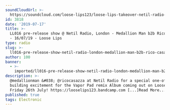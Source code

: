```yaml
---
soundCloudUrl: >-
  https://soundcloud.com/loose-lips123/loose-lips-takeover-netil-radio-medallion-man-rico-casazza
id: 3818
date: '2019-07-17'
title: >-
  LL016 pre-release show @ Netil Radio, London - Medallion Man b2b Rico Casazza
  - 16/07/19 - Loose Lips
type: radio
slug: >-
  ll016-pre-release-show-netil-radio-london-medallion-man-b2b-rico-casazza-16-07-19
author: 100
banner:
  - >-
    imported/ll016-pre-release-show-netil-radio-london-medallion-man-b2b-rico-casazza-16-07-19/image3818.jpeg
description: >-
  @medallionman &#038; @ricocasazza at Netil Radio for a special one-off show
  building excitement for the Vapor Pad remix Album coming out on Loose Lips,
  Friday 26th July! https://looselips123.bandcamp.com [...]Read More...
published: true
tags: Electronic
---
```

